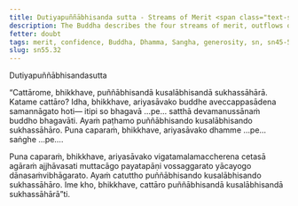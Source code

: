```yaml
---
title: Dutiyapuññābhisanda sutta - Streams of Merit <span class="text-sm">(Second)</span>
description: The Buddha describes the four streams of merit, outflows of good, and supports for ease. The fourth quality is generosity.
fetter: doubt
tags: merit, confidence, Buddha, Dhamma, Sangha, generosity, sn, sn45-56, sn55
slug: sn55.32
---
```


Dutiyapuññābhisandasutta

“Cattārome, bhikkhave, puññābhisandā kusalābhisandā sukhassāhārā. Katame cattāro? Idha, bhikkhave, ariyasāvako buddhe aveccappasādena samannāgato hoti— itipi so bhagavā …pe… satthā devamanussānaṁ buddho bhagavāti. Ayaṁ paṭhamo puññābhisando kusalābhisando sukhassāhāro. Puna caparaṁ, bhikkhave, ariyasāvako dhamme …pe… saṅghe …pe….

Puna caparaṁ, bhikkhave, ariyasāvako vigatamalamaccherena cetasā agāraṁ ajjhāvasati muttacāgo payatapāṇi vossaggarato yācayogo dānasaṁvibhāgarato. Ayaṁ catuttho puññābhisando kusalābhisando sukhassāhāro. Ime kho, bhikkhave, cattāro puññābhisandā kusalābhisandā sukhassāhārā”ti.
